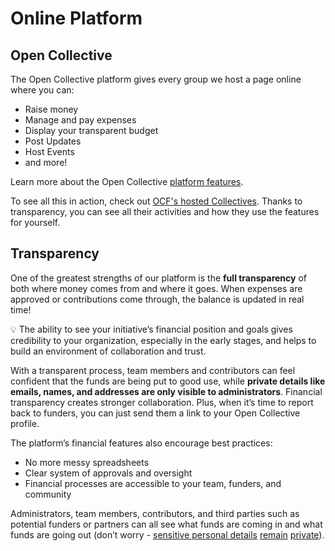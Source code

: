 # Online Platform

## Open Collective

The Open Collective platform gives every group we host a page online where you can:

* Raise money
* Manage and pay expenses
* Display your transparent budget
* Post Updates
* Host Events
* and more!

Learn more about the Open Collective [platform features](https://docs.opencollective.com/help/product/product).

To see all this in action, check out [OCF's hosted Collectives](https://opencollective.com/foundation#category-CONTRIBUTIONS). Thanks to transparency, you can see all their activities and how they use the features for yourself.

## Transparency

One of the greatest strengths of our platform is the **full transparency** of both where money comes from and where it goes. When expenses are approved or contributions come through, the balance is updated in real time!&#x20;

:bulb: The ability to see your initiative’s financial position and goals gives credibility to your organization, especially in the early stages, and helps to build an environment of collaboration and trust.

With a transparent process, team members and contributors can feel confident that the funds are being put to good use, while **private details like emails, names, and addresses are only visible to administrators**. Financial transparency creates stronger collaboration. Plus, when it’s time to report back to funders, you can just send them a link to your Open Collective profile.

The platform’s financial features also encourage best practices:

* No more messy spreadsheets
* Clear system of approvals and oversight
* Financial processes are accessible to your team, funders, and community

Administrators, team members, contributors, and third parties such as potential funders or partners can all see what funds are coming in and what funds are going out (don’t worry - [sensitive personal details](https://docs.opencollective.com/help/expenses-and-getting-paid/submitting-expenses#invoices) [remain](https://docs.opencollective.com/help/expenses-and-getting-paid/submitting-expenses#invoices) [private](https://docs.opencollective.com/help/expenses-and-getting-paid/submitting-expenses#invoices)).
